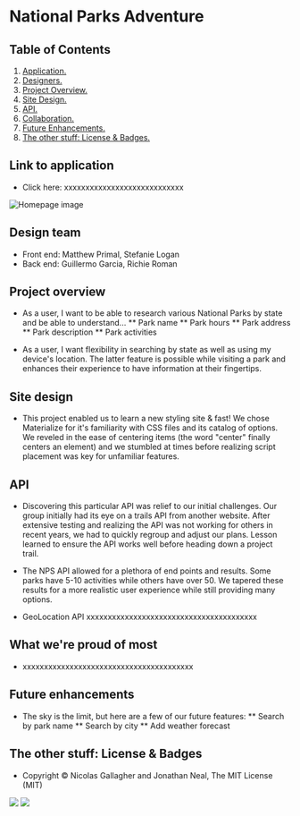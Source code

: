 # National Parks Adventure

## Table of Contents
1. [ Application. ](#application)
2. [ Designers. ](#designers)
2. [ Project Overview. ](#overview)
3. [ Site Design. ](#design)
4. [ API. ](#api)
5. [ Collaboration. ](#collaboration)
6. [ Future Enhancements. ](#future)
7. [ The other stuff: License & Badges. ](#streetcred)


<a name="application"></a>
## Link to application

* Click here: xxxxxxxxxxxxxxxxxxxxxxxxxxxx

![Homepage image](xxxxxxxxxxxxxxxxxxxxxxxxxxxxxxxxxxxxxx)

<a name="designers"></a>
## Design team

* Front end: Matthew Primal, Stefanie Logan
* Back end: Guillermo Garcia, Richie Roman

<a name="overview"></a>
## Project overview

* As a user, I want to be able to research various National Parks by state and be able to understand...
** Park name
** Park hours
** Park address
** Park description
** Park activities

* As a user, I want flexibility in searching by state as well as using my device's location. The latter feature is possible while visiting a park and enhances their experience to have information at their fingertips.

<a name="design"></a>
## Site design

* This project enabled us to learn a new styling site & fast! We chose Materialize for it's familiarity with CSS files and its catalog of options. We reveled in the ease of centering items (the word "center" finally centers an element) and we stumbled at times before realizing script placement was key for unfamiliar features.

<a name="api"></a>
## API

* Discovering this particular API was relief to our initial challenges. Our group initially had its eye on a trails API from another website. After extensive testing and realizing the API was not working for others in recent years, we had to quickly regroup and adjust our plans. Lesson learned to ensure the API works well before heading down a project trail.

* The NPS API allowed for a plethora of end points and results. Some parks have 5-10 activities while others have over 50. We tapered these results for a more realistic user experience while still providing many options.

* GeoLocation API xxxxxxxxxxxxxxxxxxxxxxxxxxxxxxxxxxxxxxxx

<a name="collaboration"></a>
## What we're proud of most

* xxxxxxxxxxxxxxxxxxxxxxxxxxxxxxxxxxxxxxxx

<a name="future"></a>
## Future enhancements

* The sky is the limit, but here are a few of our future features:
** Search by park name
** Search by city
** Add weather forecast

<a name="streetcred"></a>
## The other stuff: License & Badges

* Copyright © Nicolas Gallagher and Jonathan Neal, The MIT License (MIT)

<img src="https://img.shields.io/badge/html5%20-%23E34F26.svg?&style=for-the-badge&logo=html5&logoColor=white"/>

<img src="https://img.shields.io/badge/css3%20-%231572B6.svg?&style=for-the-badge&logo=css3&logoColor=white"/>
